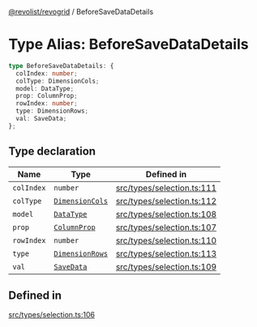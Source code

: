 [@revolist/revogrid](README.md) / BeforeSaveDataDetails

# Type Alias: BeforeSaveDataDetails

```ts
type BeforeSaveDataDetails: {
  colIndex: number;
  colType: DimensionCols;
  model: DataType;
  prop: ColumnProp;
  rowIndex: number;
  type: DimensionRows;
  val: SaveData;
};
```

## Type declaration

| Name | Type | Defined in |
| ------ | ------ | ------ |
| `colIndex` | `number` | [src/types/selection.ts:111](https://github.com/revolist/revogrid/blob/3cf03d1039e53d8581c1791130c13324e129dd40/src/types/selection.ts#L111) |
| `colType` | [`DimensionCols`](TypeAlias.DimensionCols.md) | [src/types/selection.ts:112](https://github.com/revolist/revogrid/blob/3cf03d1039e53d8581c1791130c13324e129dd40/src/types/selection.ts#L112) |
| `model` | [`DataType`](TypeAlias.DataType.md) | [src/types/selection.ts:108](https://github.com/revolist/revogrid/blob/3cf03d1039e53d8581c1791130c13324e129dd40/src/types/selection.ts#L108) |
| `prop` | [`ColumnProp`](TypeAlias.ColumnProp.md) | [src/types/selection.ts:107](https://github.com/revolist/revogrid/blob/3cf03d1039e53d8581c1791130c13324e129dd40/src/types/selection.ts#L107) |
| `rowIndex` | `number` | [src/types/selection.ts:110](https://github.com/revolist/revogrid/blob/3cf03d1039e53d8581c1791130c13324e129dd40/src/types/selection.ts#L110) |
| `type` | [`DimensionRows`](TypeAlias.DimensionRows.md) | [src/types/selection.ts:113](https://github.com/revolist/revogrid/blob/3cf03d1039e53d8581c1791130c13324e129dd40/src/types/selection.ts#L113) |
| `val` | [`SaveData`](TypeAlias.SaveData.md) | [src/types/selection.ts:109](https://github.com/revolist/revogrid/blob/3cf03d1039e53d8581c1791130c13324e129dd40/src/types/selection.ts#L109) |

## Defined in

[src/types/selection.ts:106](https://github.com/revolist/revogrid/blob/3cf03d1039e53d8581c1791130c13324e129dd40/src/types/selection.ts#L106)
